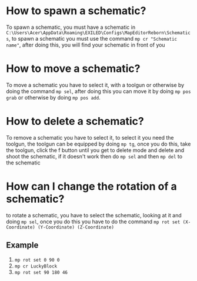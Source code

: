 # How to spawn a schematic?

To spawn a schematic, you must have a schematic in ```C:\Users\Acer\AppData\Roaming\EXILED\Configs\MapEditorReborn\Schematics```, to spawn a schematic you must use the command ```mp cr "Schematic name"```, after doing this, you will find your schematic in front of you

# How to move a schematic?

To move a schematic you have to select it, with a toolgun or otherwise by doing the command ```mp sel```, after doing this you can move it by doing ```mp pos grab``` or otherwise by doing ```mp pos add```. 

# How to delete a schematic?

To remove a schematic you have to select it, to select it you need the toolgun, the toolgun can be equipped by doing ```mp tg```, once you do this, take the toolgun, click the f button until you get to delete mode and delete and shoot the schematic, if it doesn't work then do ```mp sel``` and then ```mp del``` to the schematic

# How can I change the rotation of a schematic?

to rotate a schematic, you have to select the schematic, looking at it and doing ```mp sel```, once you do this you have to do the command ```mp rot set (X-Coordinate) (Y-Coordinate) (Z-Coordinate)```

## Example

1) ``` mp rot set 0 90 0 ```
2) ``` mp cr LuckyBlock ```
3) ``` mp rot set 90 180 46 ```